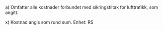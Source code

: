 a) Omfatter alle kostnader forbundet med sikringstiltak for lufttrafikk, som angitt.

x) Kostnad angis som rund sum. Enhet: RS

